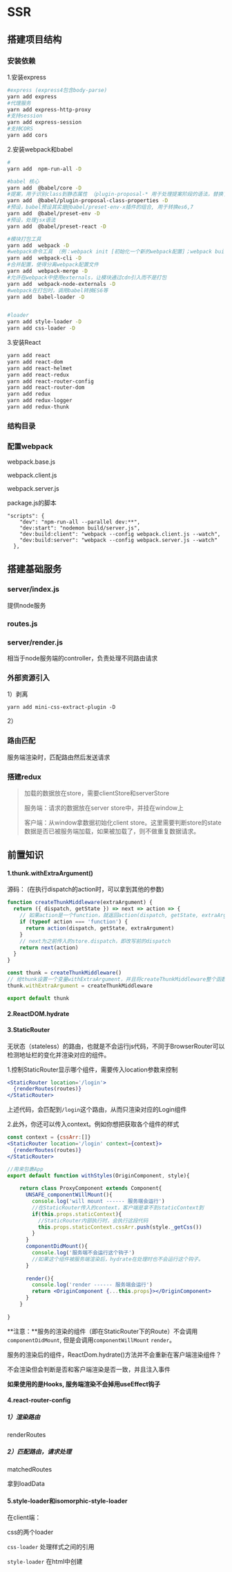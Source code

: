 # SSR



## 搭建项目结构

### 安装依赖

1.安装express

```bash
#express (express4包含body-parse)
yarn add express
#代理服务
yarn add express-http-proxy
#支持session
yarn add express-session
#支持CORS
yarn add cors
```



2.安装webpack和babel

```bash
#
yarn add  npm-run-all -D

#babel 核心
yarn add  @babel/core -D
#提案，用于识别class到静态属性 （plugin-proposal-* 用于处理提案阶段的语法，替换了之前的stage-x）
yarn add  @babel/plugin-proposal-class-properties -D
#预设，babel预设其实是@babel/preset-env-x插件的组合, 用于转换es6,7
yarn add  @babel/preset-env -D
#预设，处理jsx语法
yarn add  @babel/preset-react -D

#模块打包工具
yarn add  webpack -D
#webpack命令工具 （例：webpack init [初始化一个新的webpack配置]；webpack build; webpack dev）
yarn add  webpack-cli -D
#合并配置，使得分离webpack配置文件
yarn add  webpack-merge -D
#允许在webpack中使用externals，让模块通过cdn引入而不是打包
yarn add  webpack-node-externals -D
#webpack在打包时，调用babel转换ES6等
yarn add  babel-loader -D


#loader
yarn add style-loader -D
yarn add css-loader -D

```



3.安装React

```bash
yarn add react
yarn add react-dom
yarn add react-helmet
yarn add react-redux
yarn add react-router-config
yarn add react-router-dom
yarn add redux
yarn add redux-logger
yarn add redux-thunk
```



### 结构目录





### 配置webpack



webpack.base.js

webpack.client.js

webpack.server.js



package.js的脚本

```
"scripts": {
    "dev": "npm-run-all --parallel dev:**",
    "dev:start": "nodemon build/server.js",
    "dev:build:client": "webpack --config webpack.client.js --watch",
    "dev:build:server": "webpack --config webpack.server.js --watch"
  },
```





## 搭建基础服务



### server/index.js

提供node服务









### routes.js











### server/render.js

相当于node服务端的controller，负责处理不同路由请求





### 外部资源引入



1）剥离

```
yarn add mini-css-extract-plugin -D
```



2）





### 路由匹配

服务端渲染时，匹配路由然后发送请求







### 搭建redux



> 加载的数据放在store，需要clientStore和serverStore
>
> 服务端：请求的数据放在server store中，并挂在window上
>
> 客户端：从window拿数据初始化client store。这里需要判断store的state数据是否已被服务端加载，如果被加载了，则不做重复数据请求。



## 前置知识

#### 1.thunk.withExtraArgument()

源码： (在执行dispatch的action时，可以拿到其他的参数)

```js
function createThunkMiddleware(extraArgument) {
  return ({ dispatch, getState }) => next => action => {
    // 如果action是一个function，就返回action(dispatch, getState, extraArgument)，否则返回next(action)。
    if (typeof action === 'function') {
      return action(dispatch, getState, extraArgument)
    }
    // next为之前传入的store.dispatch，即改写前的dispatch
    return next(action)
  }
}

const thunk = createThunkMiddleware()
// 给thunk设置一个变量withExtraArgument，并且将createThunkMiddleware整个函数赋给它
thunk.withExtraArgument = createThunkMiddleware

export default thunk
```





#### 2.ReactDOM.hydrate





#### 3.StaticRouter



无状态（stateless）的路由，也就是不会运行js代码，不同于BrowserRouter可以检测地址栏的变化并渲染对应的组件。

1.控制StaticRouter显示哪个组件，需要传入location参数来控制

```jsx
<StaticRouter location='/login'>
  {renderRoutes(routes)}
</StaticRouter>
```

上述代码，会匹配到`/login`这个路由，从而只渲染对应的Login组件



2.此外，你还可以传入context。例如你想把获取各个组件的样式

```jsx
const context = {cssArr:[]}
<StaticRouter location='/login' context={context}>
  {renderRoutes(routes)}
</StaticRouter>
```



```jsx
//用来包裹App
export default function withStyles(OriginComponent, style){
		
    return class ProxyComponent extends Component{
      UNSAFE_componentWillMount(){
        console.log('will mount ------ 服务端会运行')
        //在StaticRouter传入的context，客户端是拿不到staticContext到
        if(this.props.staticContext){ 
          //StaticRouter内部执行时，会执行这段代码
          this.props.staticContext.cssArr.push(style._getCss())
        }
      }
      componentDidMount(){
        console.log('服务端不会运行这个钩子') 
        //如果这个组件被服务端渲染后，hydrate在处理时也不会运行这个钩子。
      }
    
      render(){
        console.log('render ------ 服务端会运行')
        return <OriginComponent {...this.props}></OriginComponent>
      }
    }
    
}
```



**注意：**服务的渲染的组件（即在StaticRouter下的Route）不会调用`componentDidMount`, 但是会调用`componentWillMount` `render`。

服务的渲染后的组件，ReactDom.hydrate()方法并不会重新在客户端渲染组件？

不会渲染但会判断是否和客户端渲染是否一致，并且注入事件

 **如果使用的是Hooks, 服务端渲染不会掉用useEffect钩子**







#### 4.react-router-config



##### 1）渲染路由

renderRoutes



##### 2）匹配路由，请求处理

matchedRoutes

拿到loadData







#### 5.style-loader和isomorphic-style-loader

在client端：

css的两个loader

`css-loader` 处理样式之间的引用

`style-loader` 在html中创建<style>标签，并把css-loader处理过的css插入style标签中



在server端：

网上多数说要使用*isomorphic-style-loader*这个loader 来获取css并手动插入到<style>中

其实这种做法是很没必要的，并且会导致其他问题

实际上，经过查看打包后的client.js，可以发现client.js其实已经帮你创建了style并插入css样式。

##### issue

**css模块化时，className在Server和client端渲染不一致**

当我在web pack.server.js中使用isomorphic-style-loader，出现如下错误

![image-20210527160333685](/Users/gavin/Library/Application Support/typora-user-images/image-20210527160333685.png)



```js
import style from './xxx.css'
console.log(style)
```

server端打印的style:

![image-20210527161625773](/Users/gavin/Library/Application Support/typora-user-images/image-20210527161625773.png)

client端打印的style:

![image-20210527161722378](/Users/gavin/Library/Application Support/typora-user-images/image-20210527161722378.png)

取掉isomorphic-style-loader后，server端打印：

![image-20210527163014446](/Users/gavin/Library/Application Support/typora-user-images/image-20210527163014446.png)

如何要保证server端和client端关于这个style的打印结果一致，那么需要配置css-loader时加上`exportOnlyLocals: true`

如下：

Webpack.client.js

```json

{
    test: /\.css$/,
    use: [
        'style-loader',
        {
            loader: 'css-loader',
          //启动css模块化
            options: {
                modules: {
                    localIdentName: '[local]__[hash:base64:5]'
                } 
            }
        }
    ]
}

```

Webpack.server.js

```json
{
    test: /\.css$/,
    use: [

        {
            loader: 'css-loader',
            //启动css模块化
            options: {
                modules: {
                    localIdentName: '[local]__[hash:base64:5]',
                    exportOnlyLocals: true  //关键，import得到的style只导出locals对象
                } 
            }
        }
    ]
}
```





#### 6.预处理器（其他css loader ）

##### postcss

[PostCSS](https://github.com/postcss/postcss)是一个利用JS插件来对CSS进行转换的工具，这些插件非常强大，强大到无所不能。其中，[Autoprefixer](https://github.com/postcss/autoprefixer)就是众多PostCSS插件中最流行的一个。

```bash
yarn add postcss-loader autoprefixer -D
```



新建postcss.config.js 配置文件





##### Sass-loader

sass-loader是css-loader的一种，sass是依赖，sass-loader会调用sass来编译scss文件

```bash
yarn add sass-loader sass -D
```



##### Less-loader





#### 7.代码分割

##### import()



```
import(/*webpackChunkName:'app'*/'./xx.js')
```

*webpackChunkName* 决定了chunk打包后的名称



##### React Loadable

服务端懒加载

基于组件代码分割

```
yarn add react-loadable
```

使用

```jsx

const Login = Loadable({
    loader:() => import("./containers/Login"),
    loading:()=><div>loading...</div>,
    modules: ['login']
})
```

打包后，代码自动拆包

<img src="/Users/gavin/Library/Application Support/typora-user-images/image-20210529182051310.png" alt="image-20210529182051310" style="zoom:50%;" />



```

```



Client.js 在负责下载chunck.js 和 chunck.css，当禁止javascript后：

![image-20210529185348274](/Users/gavin/Library/Application Support/typora-user-images/image-20210529185348274.png)

client.js没有被下载，只出现了Header组件，Home组件正在loading...

这说明client.js 负责下载LoadableComponent的chunck.js 和 chunck.css



##### issue

```
compiler.plugin is not a function at ReactLoadablePlugin.apply
```

在使用如下插件时会报上述错误

```js
const  { ReactLoadablePlugin } = require('react-loadable/webpack');

new ReactLoadablePlugin({
            filename: '/public/react-loadable.json'
})
```

添加这个插件是为了生成modules -> bundles映射文件，从而利用下面代码通过modules获取bundles 

```jsx
import Loadable from 'react-loadable';
import { getBundles } from 'react-loadable/webpack'
import stats from './dist/react-loadable.json';

app.get('/', (req, res) => {
  let modules = [];

  let html = ReactDOMServer.renderToString(
    <Loadable.Capture report={moduleName => modules.push(moduleName)}>
      <App/>
    </Loadable.Capture>
  );

  let bundles = getBundles(stats, modules);

  // ...
});
```

**原因是：插件不支持webpack5.x，此时要么升级插件，要么找替换方案**



实际情况是无法升级，只能找替换方案

使用插件`react-loadable-ssr-addon`，不能devDependences安装

```
yarn add react-loadable-ssr-addon
```



client加载的

![image-20210530000036166](/Users/gavin/Library/Application Support/typora-user-images/image-20210530000036166.png)



插入的script标签加载的

![image-20210530000140844](/Users/gavin/Library/Application Support/typora-user-images/image-20210530000140844.png)

再禁止js的时候也能拿到完整页面，应为可以拿到样式







#### 8.browserlist字段的解释

```js
//browserslist 使用 Can I Use 网站的数据来查询浏览器版本范围

"browserslist": [
    "> 0.6%",  //浏览器的市场占有率>0.6%
    "last 2 versions", //浏览器的最近两个版本
    "dead" //全球使用率低于0.5%并且官方声明不在维护或者事实上已经两年没有再更新的版本。"not dead"则表示相反
  ]
```





#### 9.文件资源打包

```bash
yarn add file-loader -D
```



webpack.server也必须配置 js css file相关loader



为何webpack.server也会 拆分和打包js

用作服务端渲染（并不会发送给客户端）







#### 10.文件压缩



----



#### 11.首次请求，渲染不一致

React-loadable导致

不一致导致重新渲染的问题

```
Text content did not match.
```



解决方法：Loadable高阶组件中，loading返回null而不其他元素，即`loading:()=>null `





#### 12.css模块化处理

我希望css-loader可以对.css模块化处理时不加hash字符串，对.module.css模块化处理事加上hash字符串，则需在webpack做如下处理

```json
[{
    test: /\.module\.[s]?css$/,
    use: [
        MiniCssExtractPlugin.loader,
        {
            loader: 'css-loader',
            //启动css模块化
            options: {
                modules: {
                    localIdentName: '[local]__[hash:base64:5]',
                } 
            }
        },
        {loader:'postcss-loader'},
        {loader:'sass-loader'}
    ]
},
{
    test: /\.[s]?css$/,
    exclude: /module/,
    use: [
        MiniCssExtractPlugin.loader,
        {
            loader: 'css-loader',
            //启动css模块化
            options: {
                modules: {
                    localIdentName: '[local]',
                } 
            }
        },
        {loader:'postcss-loader'},
        {loader:'sass-loader'}
    ]
}]
```

一定要在第二个test匹配中，加上`exclude: /module/`，否则会出现如下错误：

Error: Didn't get a result from child compiler. 这是由于test匹配到两个相同的regex规则冲突导致的。



#### 13自动刷新

```
yarn add react-refresh @pmmmwh/react-refresh-webpack-plugin -D
```







#### 14使用loadable















